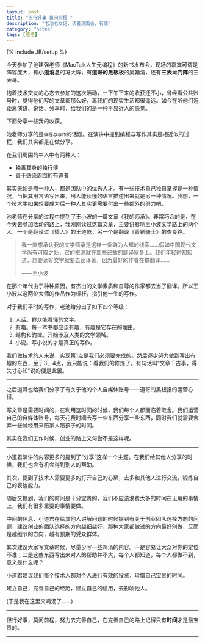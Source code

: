 ```yaml
---
layout: post
title: "但行好事 莫问前程 "
description: "老池老友记，读者见面会，有感"
category: "notes"   
tags: [感悟]
---
```

{% include JB/setup %}

今天参加了池建强老师《MacTalk人生元编程》的新书发布会，现场的嘉宾可谓是阵容庞大，有**小道消息**的冯大辉，有**道哥的黑板板**的吴翰清，还有**三表龙门阵**的三表哥。

抱着技术交友的心态去参加的这次活动，一下午下来的收获还不小，曾经看公共账号时，觉得他们写的文章都那么好，离我们的现实生活都很遥远。如今在听他们近距离演讲、说话、分享时，给我们的是一种平易近人的感觉。

下面分享一些我的收获。

池老师分享的是`编程与写作`的话题。在演讲中提到编程与写作其实是相近似的过程，我们其实都是在做分享。

在我们周围的牛人中有两种人：

* 独善其身的独行侠
* 善于感染周围的布道者

其实无论是哪一种人，都是团队中的优秀人才。有一些技术自己独自掌握是一种情况，当把其用言语写出来，用人能读懂的语言描述出来就是另一种情况。我想，一个技术牛如果想要成为后一种人其实更需要付出一些额外的努力吧。

池老师在分享的过程中提到了王小波的一篇文章《我的师承》。非常巧合的是，在今天去参加活动的路上，我刚刚读过这篇文章，主要讲影响王小波文学路上的两个人，一个是翻译过《情人》的王道乾，另一个是翻译《青铜骑士》的查良铮。

> 我一直想承认我的文学师承是这样一条鲜为人知的线索......假如中国现代文学尚有可取之处，它的根源就在那些已故的翻译家身上。我们年轻时都知道，想要读好文字就要去读译著，因为最好的作者在搞翻译......
> 
> ——王小波

在那个年代由于种种原因，有杰出的文学素质和自尊的作家都去当了翻译。所以王小波以这两位大师的作品作为标杆，指引他一生的写作。

对于我们平时的写作，老池给分出了如下四个等级：

1. 人话。群众能看懂的文字。
2. 有趣。每一本书都应该有趣，有趣是它存在的理由。
3. 结构和韵律。开始涉及人类的文学领域。
4. 小说。写小说的才是真正的写作。


我们做技术的人来说，实现第1点是我们必须要完成的。然后逐步努力做到写出有趣的东西，至于3、4点，我只能说：看我们的修炼了。有句话叫“文章千古事，得失寸心知”说的便是此罢。

---

之后道哥也给我们分享了有关于他的个人自媒体账号——道哥的黑板报的运营心得。

写文章是需要时间的，在利用这时间的时候，我们每个人都面临着取舍。我们运营自己的自媒体账号，每天花费时间去写一些东西分享一些东西，同时我们就需要舍弃一些曾经用来陪家人陪孩子的时间。

其实在我们工作时候，创业的路上又何尝不是这样呢。

---

小道君演讲的内容更多的提到了“分享”这样一个主题。在我们给其他人分享的时候，我们也会有机会得到别人的帮助。

其次，提到了技术人需要更多的打开自己的心扉，去多和其他人进行交流，锻炼自己的表达能力。

随后又提到，我们的时间是十分宝贵的，我们不应该浪费太多的时间在无用的事情上，我们有很多重要的事情要做。

中间的休息，小道君在给其他人讲解问题的时候提到有关于创业团队选择方向的问题，建议创业的团队选择的方向越细越好，那种大家都做过的方向最好别做，反而是越细节的方向，越有预期的受众群体。

其次建议大家写文章时候，尽量少写一些鸡汤的内容。一是容易让大众对你的定位不准；二是这些东西写出来对人的帮助并不大，每个人都知道，每个人都做不到，意义是什么呢？

小道君建议我们每个技术人都对个人进行有效的投资，珍惜自己宝贵的时间。

建立自己，完善自己的经历，建立自己的信用，去影响他人。

(于是我在这里又鸡汤了......)

---

但行好事，莫问前程，努力去完善自己，在完善自己的路上记得只有**时间**才是最宝贵的。

---




